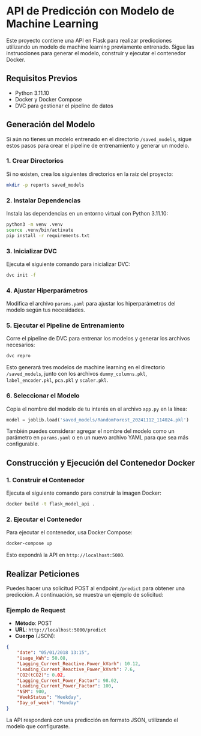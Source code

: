 
# API de Predicción con Modelo de Machine Learning

Este proyecto contiene una API en Flask para realizar predicciones utilizando un modelo de machine learning previamente entrenado. Sigue las instrucciones para generar el modelo, construir y ejecutar el contenedor Docker.

## Requisitos Previos

- Python 3.11.10
- Docker y Docker Compose
- DVC para gestionar el pipeline de datos

## Generación del Modelo

Si aún no tienes un modelo entrenado en el directorio `/saved_models`, sigue estos pasos para crear el pipeline de entrenamiento y generar un modelo.

### 1. Crear Directorios

Si no existen, crea los siguientes directorios en la raíz del proyecto:

```bash
mkdir -p reports saved_models
```

### 2. Instalar Dependencias

Instala las dependencias en un entorno virtual con Python 3.11.10:

```bash
python3 -m venv .venv
source .venv/bin/activate
pip install -r requirements.txt
```

### 3. Inicializar DVC

Ejecuta el siguiente comando para inicializar DVC:

```bash
dvc init -f
```

### 4. Ajustar Hiperparámetros

Modifica el archivo `params.yaml` para ajustar los hiperparámetros del modelo según tus necesidades.

### 5. Ejecutar el Pipeline de Entrenamiento

Corre el pipeline de DVC para entrenar los modelos y generar los archivos necesarios:

```bash
dvc repro
```

Esto generará tres modelos de machine learning en el directorio `/saved_models`, junto con los archivos `dummy_columns.pkl`, `label_encoder.pkl`, `pca.pkl` y `scaler.pkl`.

### 6. Seleccionar el Modelo

Copia el nombre del modelo de tu interés en el archivo `app.py` en la línea:

```python
model = joblib.load('saved_models/RandomForest_20241112_114024.pkl')
```

También puedes considerar agregar el nombre del modelo como un parámetro en `params.yaml` o en un nuevo archivo YAML para que sea más configurable.

## Construcción y Ejecución del Contenedor Docker

### 1. Construir el Contenedor

Ejecuta el siguiente comando para construir la imagen Docker:

```bash
docker build -t flask_model_api .
```

### 2. Ejecutar el Contenedor

Para ejecutar el contenedor, usa Docker Compose:

```bash
docker-compose up
```

Esto expondrá la API en `http://localhost:5000`.

## Realizar Peticiones

Puedes hacer una solicitud POST al endpoint `/predict` para obtener una predicción. A continuación, se muestra un ejemplo de solicitud:

### Ejemplo de Request

- **Método**: POST
- **URL**: `http://localhost:5000/predict`
- **Cuerpo** (JSON):

```json
{
    "date": "05/01/2018 13:15",
    "Usage_kWh": 50.08,
    "Lagging_Current_Reactive.Power_kVarh": 10.12,
    "Leading_Current_Reactive_Power_kVarh": 7.6,
    "CO2(tCO2)": 0.02,
    "Lagging_Current_Power_Factor": 98.02,
    "Leading_Current_Power_Factor": 100,
    "NSM": 900,
    "WeekStatus": "Weekday",
    "Day_of_week": "Monday"
}
```

La API responderá con una predicción en formato JSON, utilizando el modelo que configuraste.
